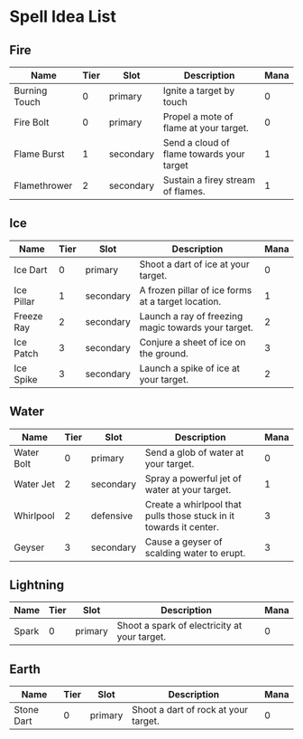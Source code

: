 # Spell Idea List

## Fire

| Name | Tier | Slot | Description | Mana |
| ---- | ---- | ---- | ----------- | ---- |
| Burning Touch | 0 | primary | Ignite a target by touch | 0 |
| Fire Bolt | 0 | primary | Propel a mote of flame at your target. | 0 |
| Flame Burst | 1 | secondary | Send a cloud of flame towards your target | 1 |
| Flamethrower | 2 | secondary | Sustain a firey stream of flames. | 1 |

## Ice

| Name | Tier | Slot | Description | Mana |
| ---- | ---- | ---- | ----------- | ---- |
| Ice Dart | 0 | primary | Shoot a dart of ice at your target. | 0 |
| Ice Pillar | 1 | secondary | A frozen pillar of ice forms at a target location. | 1 |
| Freeze Ray | 2 | secondary | Launch a ray of freezing magic towards your target. | 2 |
| Ice Patch | 3 | secondary | Conjure a sheet of ice on the ground. | 3 |
| Ice Spike | 3 | secondary | Launch a spike of ice at your target. | 2 |

## Water

| Name | Tier | Slot | Description | Mana |
| ---- | ---- | ---- | ----------- | ---- |
| Water Bolt | 0 | primary | Send a glob of water at your target. | 0 |
| Water Jet | 2 | secondary | Spray a powerful jet of water at your target. | 1 |
| Whirlpool | 2 | defensive | Create a whirlpool that pulls those stuck in it towards it center. | 3 |
| Geyser | 3 | secondary | Cause a geyser of scalding water to erupt. | 3 |

## Lightning

| Name | Tier | Slot | Description | Mana |
| ---- | ---- | ---- | ----------- | ---- |
| Spark | 0 | primary | Shoot a spark of electricity at your target. | 0 |

## Earth

| Name | Tier | Slot | Description | Mana |
| ---- | ---- | ---- | ----------- | ---- |
| Stone Dart | 0 | primary | Shoot a dart of rock at your target. | 0 |
